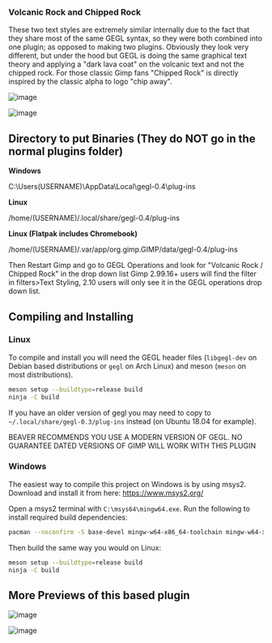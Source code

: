 ### Volcanic Rock and Chipped Rock

These two text styles are extremely similar internally due to the fact that they share most of the same GEGL syntax, so they were both combined into one plugin; as opposed to making two plugins. 
Obviously they look very different, but under the hood but  GEGL is doing the same graphical text theory and applying a "dark lava coat" on the volcanic text
and not the chipped rock. For those classic Gimp fans "Chipped Rock" is directly inspired by the classic alpha to logo "chip away".

![image](https://github.com/LinuxBeaver/ChippedRock_VolcanicText_Gimp_Plugin/assets/78667207/63a439b4-e8a2-4d60-acc4-cfd4787ac39c)

![image](https://github.com/LinuxBeaver/ChippedRock_VolcanicText_Gimp_Plugin/assets/78667207/eb680ab3-6bc2-4763-b82e-1329d062d4f3)

## Directory to put Binaries (They do NOT go in the normal plugins folder)

**Windows**

 C:\Users\(USERNAME)\AppData\Local\gegl-0.4\plug-ins
 
 **Linux** 

 /home/(USERNAME)/.local/share/gegl-0.4/plug-ins
 
 **Linux (Flatpak includes Chromebook)**

 /home/(USERNAME)/.var/app/org.gimp.GIMP/data/gegl-0.4/plug-ins

Then Restart Gimp and go to GEGL Operations and look for "Volcanic Rock / Chipped Rock" in the drop down list
Gimp 2.99.16+ users will find the filter in filters>Text Styling, 2.10 
users will only see it in the GEGL operations drop down list.


## Compiling and Installing

### Linux

To compile and install you will need the GEGL header files (`libgegl-dev` on
Debian based distributions or `gegl` on Arch Linux) and meson (`meson` on
most distributions).

```bash
meson setup --buildtype=release build
ninja -C build

```

If you have an older version of gegl you may need to copy to `~/.local/share/gegl-0.3/plug-ins`
instead (on Ubuntu 18.04 for example).

BEAVER RECOMMENDS YOU USE A MODERN VERSION OF GEGL. NO GUARANTEE DATED VERSIONS OF GIMP WILL WORK WITH THIS PLUGIN 

### Windows

The easiest way to compile this project on Windows is by using msys2.  Download
and install it from here: https://www.msys2.org/

Open a msys2 terminal with `C:\msys64\mingw64.exe`.  Run the following to
install required build dependencies:

```bash
pacman --noconfirm -S base-devel mingw-w64-x86_64-toolchain mingw-w64-x86_64-meson mingw-w64-x86_64-gegl
```

Then build the same way you would on Linux:

```bash
meson setup --buildtype=release build
ninja -C build
```

## More Previews of this based plugin
![image](https://github.com/LinuxBeaver/ChippedRock_VolcanicText_Gimp_Plugin/assets/78667207/5975cfb4-bd85-434c-b1da-9d4ce6dc4cb4)

![image](https://github.com/LinuxBeaver/ChippedRock_VolcanicText_Gimp_Plugin/assets/78667207/415877df-8be6-440e-90bf-1d195f465669)




